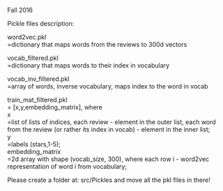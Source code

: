 Fall 2016


Pickle files description:

word2vec.pkl<br />
=dictionary that maps words from the reviews to 300d vectors

vocab_filtered.pkl<br />
=dictionary that maps words to their index in vocabulary

vocab_inv_filtered.pkl<br />
=array of words, inverse vocabulary, maps index to the word in vocab

train_mat_filtered.pkl<br />
= [x,y,embedding_matrix], where <br />
x  <br />
=list of lists of indices, each review - element in the outer list, 
each word from the review (or rather its index in vocab) - element in the inner list;<br />
y <br />
=labels (stars,1-5);<br />
embedding_matrix <br />
=2d array with shape (vocab_size, 300), where each row i - word2vec representation 
of word i from vocabulary;


Please create a folder at: src/Pickles and move all the pkl files in there!